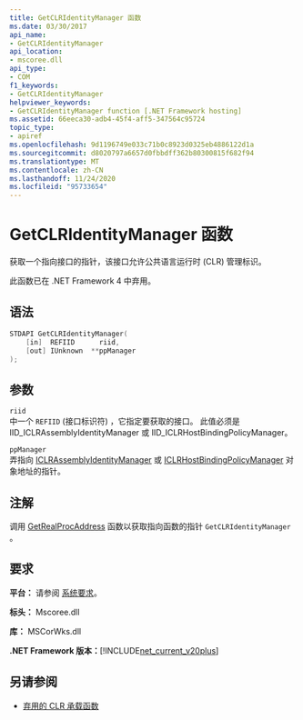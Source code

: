 ```yaml
---
title: GetCLRIdentityManager 函数
ms.date: 03/30/2017
api_name:
- GetCLRIdentityManager
api_location:
- mscoree.dll
api_type:
- COM
f1_keywords:
- GetCLRIdentityManager
helpviewer_keywords:
- GetCLRIdentityManager function [.NET Framework hosting]
ms.assetid: 66eeca30-adb4-45f4-aff5-347564c95724
topic_type:
- apiref
ms.openlocfilehash: 9d1196749e033c71b0c8923d0325eb4886122d1a
ms.sourcegitcommit: d8020797a6657d0fbbdff362b80300815f682f94
ms.translationtype: MT
ms.contentlocale: zh-CN
ms.lasthandoff: 11/24/2020
ms.locfileid: "95733654"
---
```

# <a name="getclridentitymanager-function"></a>GetCLRIdentityManager 函数

获取一个指向接口的指针，该接口允许公共语言运行时 (CLR) 管理标识。  
  
 此函数已在 .NET Framework 4 中弃用。  
  
## <a name="syntax"></a>语法  
  
```cpp  
STDAPI GetCLRIdentityManager(  
    [in]  REFIID      riid,  
    [out] IUnknown  **ppManager  
);  
```  
  
## <a name="parameters"></a>参数  

 `riid`  
 中一个 `REFIID` (接口标识符) ，它指定要获取的接口。 此值必须是 IID_ICLRAssemblyIdentityManager 或 IID_ICLRHostBindingPolicyManager。  
  
 `ppManager`  
 弄指向 [ICLRAssemblyIdentityManager](iclrassemblyidentitymanager-interface.md) 或 [ICLRHostBindingPolicyManager](iclrhostbindingpolicymanager-interface.md) 对象地址的指针。  
  
## <a name="remarks"></a>注解  

 调用 [GetRealProcAddress](getrealprocaddress-function.md) 函数以获取指向函数的指针 `GetCLRIdentityManager` 。  
  
## <a name="requirements"></a>要求  

 **平台：** 请参阅 [系统要求](../../get-started/system-requirements.md)。  
  
 **标头：** Mscoree.dll  
  
 **库：** MSCorWks.dll  
  
 **.NET Framework 版本：**[!INCLUDE[net_current_v20plus](../../../../includes/net-current-v20plus-md.md)]  
  
## <a name="see-also"></a>另请参阅

- [弃用的 CLR 承载函数](deprecated-clr-hosting-functions.md)
